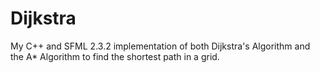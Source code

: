 # Dijkstra
My C++ and SFML 2.3.2 implementation of both Dijkstra's Algorithm and the A* Algorithm to find the shortest path in a grid. 
